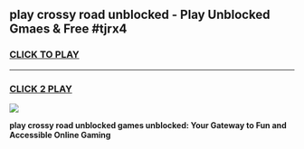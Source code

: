 
## play crossy road unblocked - Play Unblocked Gmaes & Free #tjrx4
<h3>
<a href="https://news.freeplayer.one?title=play_crossy_road_unblocked&ref=26F">CLICK TO PLAY</a></h3>
<hr>

<h3>
<a href="https://news.freeplayer.one?title=play_crossy_road_unblocked&ref=26F">CLICK 2 PLAY</a>
  
</h3>

<a href="https://news.freeplayer.one?title=play_crossy_road_unblocked&ref=26F/"><img src="https://clearcache.store/games.png"></a>


**play crossy road unblocked games unblocked: Your Gateway to Fun and Accessible Online Gaming**
